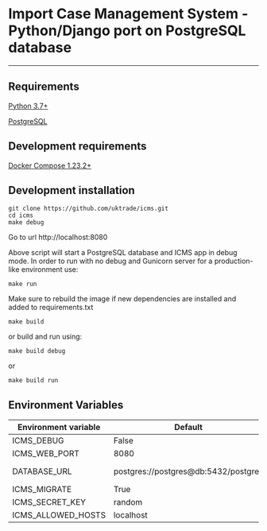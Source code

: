 # Import Case Management System - Python/Django port on PostgreSQL database


<!-- [![circle-ci-image]][circle-ci] -->
<!-- [![codecov-image]][codecov] -->

---

## Requirements

[Python 3.7+](https://www.python.org/downloads/release/python-372/)


[PostgreSQL](https://www.postgresql.org/) 

## Development requirements

[Docker Compose 1.23.2+](https://docs.docker.com/compose/)


## Development installation

    git clone https://github.com/uktrade/icms.git
    cd icms
    make debug

Go to url http://localhost:8080

Above script will start a PostgreSQL database and ICMS app in debug mode. In order to run with no debug and Gunicorn server for a production-like environment use:

    make run

Make sure to rebuild the image if new dependencies are installed and added to requirements.txt

    make build 
    
or build and run using:

    make build debug 
    
or
    
    make build run
    

## Environment Variables

| Environment variable              | Default                                    | Notes                                                  |
| --------------------------------- | ------------------------------------------ | ---------------------------------                      |
| ICMS_DEBUG                        | False                                      |                                                        |
| ICMS_WEB_PORT                     | 8080                                       |                                                        |
| DATABASE_URL                      | postgres://postgres@db:5432/postgres       | Format postgres://username/password@host:port/database |
| ICMS_MIGRATE                      | True                                       | Runs Django migrate before starting the app            |
| ICMS_SECRET_KEY                   | random                                     | Django secret key                                      |
| ICMS_ALLOWED_HOSTS                | localhost                                  | Comma separated list of hosts                          |

